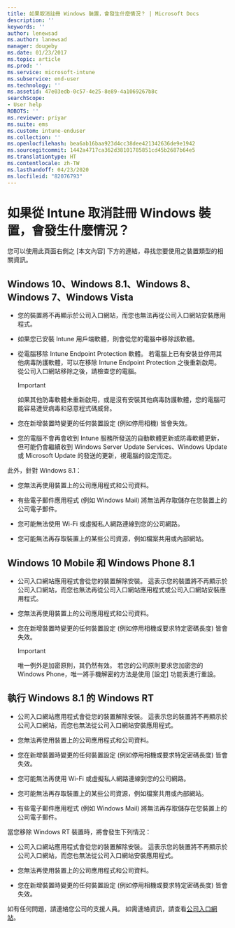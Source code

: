 ```yaml
---
title: 如果取消註冊 Windows 裝置，會發生什麼情況？ | Microsoft Docs
description: ''
keywords: ''
author: lenewsad
ms.author: lanewsad
manager: dougeby
ms.date: 01/23/2017
ms.topic: article
ms.prod: ''
ms.service: microsoft-intune
ms.subservice: end-user
ms.technology: ''
ms.assetid: 47e03edb-0c57-4e25-8e89-4a1069267b8c
searchScope:
- User help
ROBOTS: ''
ms.reviewer: priyar
ms.suite: ems
ms.custom: intune-enduser
ms.collection: ''
ms.openlocfilehash: bea6ab16baa923d4cc38dee421342636de9e1942
ms.sourcegitcommit: 1442a4717ca362d38101785851cd45b2687b64e5
ms.translationtype: HT
ms.contentlocale: zh-TW
ms.lasthandoff: 04/23/2020
ms.locfileid: "82076793"
---
```

# <a name="what-happens-if-you-unenroll-your-windows-device-from-intune"></a>如果從 Intune 取消註冊 Windows 裝置，會發生什麼情況？

您可以使用此頁面右側之 [本文內容]  下方的連結，尋找您要使用之裝置類型的相關資訊。


## <a name="windows-10-windows-81-windows-8-windows-7-windows-vista"></a>Windows 10、Windows 8.1、Windows 8、Windows 7、Windows Vista

- 您的裝置將不再顯示於公司入口網站，而您也無法再從公司入口網站安裝應用程式。

- 如果您已安裝 Intune 用戶端軟體，則會從您的電腦中移除該軟體。

- 從電腦移除 Intune Endpoint Protection 軟體。 若電腦上已有安裝並停用其他病毒防護軟體，可以在移除 Intune Endpoint Protection 之後重新啟用。 從公司入口網站移除之後，請檢查您的電腦。

    > [!IMPORTANT]
    > 如果其他防毒軟體未重新啟用，或是沒有安裝其他病毒防護軟體，您的電腦可能容易遭受病毒和惡意程式碼威脅。

- 您在新增裝置時變更的任何裝置設定 (例如停用相機) 皆會失效。

- 您的電腦不會再會收到 Intune 服務所發送的自動軟體更新或防毒軟體更新， 但可能仍會繼續收到 Windows Server Update Services、Windows Update 或 Microsoft Update 的發送的更新，視電腦的設定而定。

此外，針對 Windows 8.1：

- 您無法再使用裝置上的公司應用程式和公司資料。

- 有些電子郵件應用程式 (例如 Windows Mail) 將無法再存取儲存在您裝置上的公司電子郵件。

- 您可能無法使用 Wi-Fi 或虛擬私人網路連線到您的公司網路。

- 您可能無法再存取裝置上的某些公司資源，例如檔案共用或內部網站。

## <a name="windows-10-mobile-and-windows-phone-81"></a>Windows 10 Mobile 和 Windows Phone 8.1

- 公司入口網站應用程式會從您的裝置解除安裝。 這表示您的裝置將不再顯示於公司入口網站，而您也無法再從公司入口網站應用程式或公司入口網站安裝應用程式。

- 您無法再使用裝置上的公司應用程式和公司資料。

- 您在新增裝置時變更的任何裝置設定 (例如停用相機或要求特定密碼長度) 皆會失效。

    > [!IMPORTANT]
    > 唯一例外是加密原則，其仍然有效。 若您的公司原則要求您加密您的 Windows Phone，唯一將手機解密的方法是使用 [設定]  功能表進行重設。

## <a name="windows-rt-running-windows-81"></a>執行 Windows 8.1 的 Windows RT

- 公司入口網站應用程式會從您的裝置解除安裝。 這表示您的裝置將不再顯示於公司入口網站，而您也無法從公司入口網站安裝應用程式。

- 您無法再使用裝置上的公司應用程式和公司資料。

- 您在新增裝置時變更的任何裝置設定 (例如停用相機或要求特定密碼長度) 皆會失效。

- 您可能無法再使用 Wi-Fi 或虛擬私人網路連線到您的公司網路。

- 您可能無法再存取裝置上的某些公司資源，例如檔案共用或內部網站。

- 有些電子郵件應用程式 (例如 Windows Mail) 將無法再存取儲存在您裝置上的公司電子郵件。

當您移除 Windows RT 裝置時，將會發生下列情況：

- 公司入口網站應用程式會從您的裝置解除安裝。 這表示您的裝置將不再顯示於公司入口網站，而您也無法從公司入口網站安裝應用程式。

- 您無法再使用裝置上的公司應用程式和公司資料。

- 您在新增裝置時變更的任何裝置設定 (例如停用相機或要求特定密碼長度) 皆會失效。

如有任何問題，請連絡您公司的支援人員。 如需連絡資訊，請查看[公司入口網站](https://go.microsoft.com/fwlink/?linkid=2010980)。
